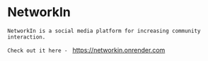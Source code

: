 # NetworkIn

`NetworkIn is a social media platform for increasing community interaction.`

`Check out it here - ` https://networkin.onrender.com
